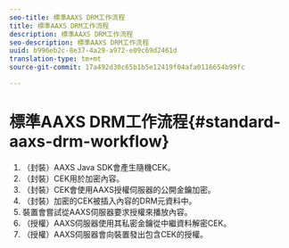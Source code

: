 ```yaml
---
seo-title: 標準AAXS DRM工作流程
title: 標準AAXS DRM工作流程
description: 標準AAXS DRM工作流程
seo-description: 標準AAXS DRM工作流程
uuid: b996eb2c-8e37-4a29-a972-e09c69d2461d
translation-type: tm+mt
source-git-commit: 17a492d30c65b1b5e12419f04afa0116654b99fc

---
```



# 標準AAXS DRM工作流程{#standard-aaxs-drm-workflow}

1. （封裝）AAXS Java SDK會產生隨機CEK。
1. （封裝）CEK用於加密內容。
1. （封裝）CEK會使用AAXS授權伺服器的公開金鑰加密。
1. （封裝）加密的CEK被插入內容的DRM元資料中。
1. 裝置會嘗試從AAXS伺服器要求授權來播放內容。
1. （授權）AAXS伺服器使用其私密金鑰從中繼資料解密CEK。
1. （授權）AAXS伺服器會向裝置發出包含CEK的授權。
